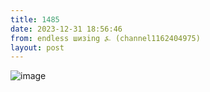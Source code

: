 ```yaml
---
title: 1485
date: 2023-12-31 18:56:46
from: endless шизing ⍼ (channel1162404975)
layout: post
---
```


![image](photos/photo_198@31-12-2023_18-56-46.jpg)


